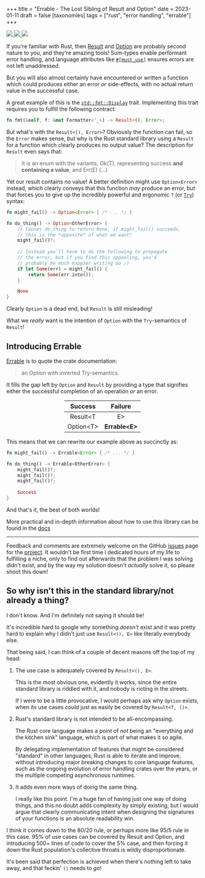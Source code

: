 +++
title = "Errable - The Lost Sibling of Result and Option"
date = 2023-01-11
draft = false
[taxonomies]
tags = ["rust", "error handling", "errable"]
+++

<a href="https://crates.io/crates/errable" style="box-shadow: none">
    <img src="https://img.shields.io/crates/v/errable" style="display: inline;" />
</a>

<a href="https://docs.rs/errable/latest/errable/" style="box-shadow: none">
    <img src="https://docs.rs/errable/badge.svg" style="display: inline;" />
</a>

<a href="https://github.com/MathiasPius/errable" style="box-shadow: none">
    <img src="https://img.shields.io/badge/GitHub-errable-blue" style="display: inline;" />
</a>

If you're familiar with Rust, then [Result](https://doc.rust-lang.org/std/result/enum.Result.html)
and [Option](https://doc.rust-lang.org/std/option/enum.Option.html) are probably second nature to you,
and they're amazing tools! Sum-types enable performant error handling, and language attributes like
[`#[must_use]`](https://rust-lang.github.io/rfcs/1940-must-use-functions.html) ensures errors are not left unaddressed.

But you will also almost certainly have encountered or written a function which could produces either
an error *or* side-effects, with no actual return value in the successful case.

A great example of this is the [`std::fmt::Display`](https://doc.rust-lang.org/std/fmt/trait.Display.html) trait. 
Implementing this trait requires you to fulfill the following contract:
```rust
fn fmt(&self, f: &mut Formatter<'_>) -> Result<(), Error>;
```
But what's with the `Result<(), Error>`? Obviously the function can fail, so the `Error` makes sense, but why is the Rust standard library using a `Result` for a function which clearly produces no output value? The description for `Result` even says that:

> It is an enum with the variants, Ok(T), representing success **and containing a value**, and Err(E) (...)

Yet our result contains no value! A better definition might use `Option<Error>` instead, which clearly conveys that this function *may* produce an error, but that forces you to give up the incredibly powerful and ergonomic `?` (or [`Try`](https://doc.rust-lang.org/std/ops/trait.Try.html)) syntax:

```rust
fn might_fail() -> Option<Error> { /* ... */ }

fn do_thing() -> Option<OtherError> {
    // Causes do_thing to return None, if might_fail() succeeds,
    // this is the *opposite* of what we want!
    might_fail()?;
    
    // Instead you'll have to do the following to propagate
    // the error, but if you find this appealing, you'd 
    // probably be much happier writing Go ;)
    if let Some(err) = might_fail() {
        return Some(err.into());
    }

    None
}
```
Clearly `Option` is a dead end, but `Result` is still misleading!

What we *really* want is the intention of `Option` with the `Try`-semantics of `Result`!

## Introducing Errable
[Errable](https://docs.rs/errable/latest/errable/) is to quote the crate documentation:
> an Option with inverted Try-semantics.

It fills the gap left by `Option` and `Result` by providing a type that signifies either the successful completion of an operation *or* an error.

<table style="width: 200px; margin-left: auto; margin-right: auto; text-align: center">
    <thead>
        <tr>
            <th>Success</th>
            <th>Failure</th>
        </tr>
    </thead>
    <tbody>
        <tr>
            <td>Result&lt;T</td>
            <td>E&gt;</td>
        </tr>
        <tr>
            <td>Option&lt;T&gt;</td>
            <td><b>Errable&lt;E&gt;</b></td>
        </tr>
    </tbody>
</table>

This means that we can rewrite our example above as succinctly as:
```rust
fn might_fail() -> Errable<Error> { /* ... */ }

fn do_thing() -> Errable<OtherError> {
    might_fail()?;
    might_fail()?;
    might_fail()?;
    
    Success
}
```
And that's it, the best of both worlds!

More practical and in-depth information about how to use this library can be found in the [docs](https://docs.rs/errable/latest/errable/)

---
Feedback and comments are extremely welcome on the GitHub [issues](https://github.com/MathiasPius/errable/issues) page for the [project](https://github.com/MathiasPius/errable). It wouldn't be first time I dedicated hours of my life to fulfilling a niche, only to find out
afterwards that the problem I was solving didn't exist, and by the way my solution doesn't *actually* solve it, so please shoot this down!

## So why isn't this in the standard library/not already a thing?
I don't know. And I'm definitely not saying it should be!

It's incredible hard to google why something *doesn't* exist and it was pretty hard to explain why I didn't just use `Result<(), E>` like literally everybody else.

That being said, I can think of a couple of decent reasons off the top of my head:

1. The use case is adequately covered by `Result<(), E>`.

    This is the most obvious one, evidently it works, since the entire standard library is riddled with it, and nobody is rioting in the streets.

    If I were to be a little provocative, I would perhaps ask why `Option` exists, when its use cases could just as easily be covered by `Result<T, ()>`.

2. Rust's standard library is not intended to be all-encompassing.

    The Rust core language makes a point of *not* being an "everything and the kitchen sink" language, which is part of what makes it so agile.

    By delegating implementation of features that might be considered "standard" in other languages, Rust is able to iterate
    and improve, without introducing major breaking changes to core language features, such as the ongoing evolution of error handling crates
    over the years, or the multiple competing asynchronous runtimes.

3. It adds even more ways of doing the same thing.

    I really like this point. I'm a huge fan of having just one way of doing things, and this no doubt adds complexity by simply existing,
    but I would argue that clearly communicating intent when designing the signatures of your functions is an absolute readability win.

I think it comes down to the 80/20 rule, or perhaps more like 95/5 rule in this case. 95% of use cases can be covered by Result and Option,
and introducing 500+ lines of code to cover the 5% case, and then forcing it down the Rust population's collective throats is wildly disproportionate.

It's been said that perfection is achieved when there's nothing left to take away, and that feckin' `()` needs to *go*!